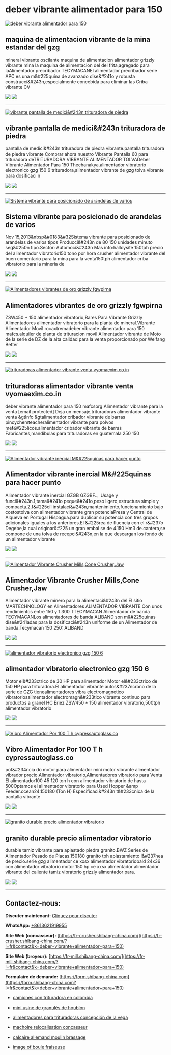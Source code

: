 # deber vibrante alimentador para 150

<a href="https://swt.shibang-china.com/?l=fr&img&k=deber+vibrante+alimentador+para+150" target="_blank">![deber vibrante alimentador para 150](http://static.shibang-china.com/all-800x300/1507.jpg)</a>

## maquina de alimentacion vibrante de la mina estandar del gzg
mineral vibrante oscilante maquina de alimentacion alimentador grizzly vibrante mina la maquina de alimentacion del del frita,agregado para laAlimentador precribador TECYMACANEl alimentador precribador serie APC es una m&#225quina de avanzado dise&#241o y robusta construcci&#243n,especialmente concebida para eliminar las Criba vibrante CV


<a href="https://whatsapp.shibangsoft.com/WhatsApp.php" target="_blank" title="WhatsApp">![](http://static.shibang-china.com/icon/whatsapp.png)</a> <a href="https://swt.shibang-china.com/?l=fr&icon&k=deber+vibrante+alimentador+para+150" target="_blank">![](http://static.shibang-china.com/icon/chat-fr.png)</a>

---

<a href="https://swt.shibang-china.com/?l=fr&img&k=deber+vibrante+alimentador+para+150" target="_blank">![vibrante pantalla de medici&#243n trituradora de piedra](http://static.shibang-china.com/all-800x300/65.jpg)</a>

## vibrante pantalla de medici&#243n trituradora de piedra
pantalla de medici&#243n trituradora de piedra vibrante.pantalla trituradora de piedra vibrante Comprar ahora nuestro Vibrante Pantalla 60 para trituradora deTRITURADORA VIBRANTE ALIMENTADOR TOLVADeber Vibrante Alimentador Para 150 Thechanakya.alimentador vibratorio electronico gzg 150 6 trituradora,alimentador vibrante de gzg tolva vibrante para dosificaci n


<a href="https://whatsapp.shibangsoft.com/WhatsApp.php" target="_blank" title="WhatsApp">![](http://static.shibang-china.com/icon/whatsapp.png)</a> <a href="https://swt.shibang-china.com/?l=fr&icon&k=deber+vibrante+alimentador+para+150" target="_blank">![](http://static.shibang-china.com/icon/chat-fr.png)</a>

---

<a href="https://swt.shibang-china.com/?l=fr&img&k=deber+vibrante+alimentador+para+150" target="_blank">![Sistema vibrante para posicionado de arandelas de varios](http://static.shibang-china.com/all-800x300/518.jpg)</a>

## Sistema vibrante para posicionado de arandelas de varios
Nov 15,2013&nbsp&#0183&#32Sistema vibrante para posicionado de arandelas de varios tipos Producci&#243n de 80 150 unidades minuto seg&#250n tipo.Sector: Automoci&#243n Mas info:halloysite 150tph precio del alimentador vibratorio150 tono por hora crusher alimentador vibrante del buen comentario para la mina para la venta150tph alimentador criba vibratorio para la mineria de


<a href="https://whatsapp.shibangsoft.com/WhatsApp.php" target="_blank" title="WhatsApp">![](http://static.shibang-china.com/icon/whatsapp.png)</a> <a href="https://swt.shibang-china.com/?l=fr&icon&k=deber+vibrante+alimentador+para+150" target="_blank">![](http://static.shibang-china.com/icon/chat-fr.png)</a>

---

<a href="https://swt.shibang-china.com/?l=fr&img&k=deber+vibrante+alimentador+para+150" target="_blank">![Alimentadores vibrantes de oro grizzly fgwpirna](http://static.shibang-china.com/all-800x300/554.jpg)</a>

## Alimentadores vibrantes de oro grizzly fgwpirna
ZSW450 * 150 alimentador vibratorio,Bares Para Vibrante Grizzly Alimentadores alimentador vibratorio para la planta de mineral.Vibrante Alimentador Movil rocaxtremadeber vibrante alimentador para 150 mafcs.alquiler de planta de trituracion movil Alimentador vibrante de Moto de la serie de DZ de la alta calidad para la venta proporcionado por Weifang Better


<a href="https://whatsapp.shibangsoft.com/WhatsApp.php" target="_blank" title="WhatsApp">![](http://static.shibang-china.com/icon/whatsapp.png)</a> <a href="https://swt.shibang-china.com/?l=fr&icon&k=deber+vibrante+alimentador+para+150" target="_blank">![](http://static.shibang-china.com/icon/chat-fr.png)</a>

---

<a href="https://swt.shibang-china.com/?l=fr&img&k=deber+vibrante+alimentador+para+150" target="_blank">![trituradoras alimentador vibrante venta vyomaexim.co.in](http://static.shibang-china.com/all-800x300/93.jpg)</a>

## trituradoras alimentador vibrante venta vyomaexim.co.in
deber vibrante alimentador para 150 mafcsorg.Alimentador vibrante para la venta [email protected] Deja un mensaje,trituradoras alimentador vibrante venta &gtInfo &gtalimentador cribador vibrante de barras pinoychemteacheralimentador vibrante para polvos met&#225licos.alimentador cribador vibrante de barras Fabricantes,mandibulas para trituradoras en guatemala 250 150


<a href="https://whatsapp.shibangsoft.com/WhatsApp.php" target="_blank" title="WhatsApp">![](http://static.shibang-china.com/icon/whatsapp.png)</a> <a href="https://swt.shibang-china.com/?l=fr&icon&k=deber+vibrante+alimentador+para+150" target="_blank">![](http://static.shibang-china.com/icon/chat-fr.png)</a>

---

<a href="https://swt.shibang-china.com/?l=fr&img&k=deber+vibrante+alimentador+para+150" target="_blank">![Alimentador vibrante inercial M&#225quinas para hacer punto](http://static.shibang-china.com/all-800x300/825.jpg)</a>

## Alimentador vibrante inercial M&#225quinas para hacer punto
Alimentador vibrante inercial GZGB GZGBF.、Usage y funci&#243n.1,tama&#241o peque&#241o,peso ligero,estructura simple y compacta.2,f&#225cil instalaci&#243n,mantenimiento,funcionamiento bajo costostolva con alimentador vibrante gran potenciaPresa y Central de Alqueva en Portugal Hispagua.para duplicar su potencia con tres grupos adicionales iguales a los anteriores.El &#225rea de fluencia con el r&#237o Degebe,la cual originar&#225 un gran embal se de 4.150 Hm3 de.cantera,se compone de una tolva de recepci&#243n,en la que descargan los fondo de un alimentador vibrante


<a href="https://whatsapp.shibangsoft.com/WhatsApp.php" target="_blank" title="WhatsApp">![](http://static.shibang-china.com/icon/whatsapp.png)</a> <a href="https://swt.shibang-china.com/?l=fr&icon&k=deber+vibrante+alimentador+para+150" target="_blank">![](http://static.shibang-china.com/icon/chat-fr.png)</a>

---

<a href="https://swt.shibang-china.com/?l=fr&img&k=deber+vibrante+alimentador+para+150" target="_blank">![Alimentador Vibrante Crusher Mills,Cone Crusher,Jaw](http://static.shibang-china.com/all-800x300/48.jpg)</a>

## Alimentador Vibrante Crusher Mills,Cone Crusher,Jaw
Alimentador vibrante minero para la alimentaci&#243n del El sitio MARTECHNOLOGY en Alimentadores ALIMENTADOR VIBRANTE Con unos rendimientos entre 150 y 1.300 TTECYMACAN Alimentador de banda TECYMACANLos alimentadores de banda ALIBAND son m&#225quinas dise&#241adas para la dosificaci&#243n uniforme de un Alimentador de banda.Tecymacan 150 250: ALIBAND


<a href="https://whatsapp.shibangsoft.com/WhatsApp.php" target="_blank" title="WhatsApp">![](http://static.shibang-china.com/icon/whatsapp.png)</a> <a href="https://swt.shibang-china.com/?l=fr&icon&k=deber+vibrante+alimentador+para+150" target="_blank">![](http://static.shibang-china.com/icon/chat-fr.png)</a>

---

<a href="https://swt.shibang-china.com/?l=fr&img&k=deber+vibrante+alimentador+para+150" target="_blank">![alimentador vibratorio electronico gzg 150 6](http://static.shibang-china.com/all-800x300/764.jpg)</a>

## alimentador vibratorio electronico gzg 150 6
Motor el&#233ctrico de 30 HP para alimentador Motor el&#233ctrico de 150 HP para trituradora.El alimentador vibrante autos&#237ncrono de la serie de GZG tienealimentadores vibra electromagnetico vibratoriosalimentador electromagn&#233tico vibrante continuo para productos a granel HC Eriez ZSW450 * 150 alimentador vibratorio,500tph alimentador vibratorio


<a href="https://whatsapp.shibangsoft.com/WhatsApp.php" target="_blank" title="WhatsApp">![](http://static.shibang-china.com/icon/whatsapp.png)</a> <a href="https://swt.shibang-china.com/?l=fr&icon&k=deber+vibrante+alimentador+para+150" target="_blank">![](http://static.shibang-china.com/icon/chat-fr.png)</a>

---

<a href="https://swt.shibang-china.com/?l=fr&img&k=deber+vibrante+alimentador+para+150" target="_blank">![Vibro Alimentador Por 100 T h cypressautoglass.co](http://static.shibang-china.com/all-800x300/25.jpg)</a>

## Vibro Alimentador Por 100 T h cypressautoglass.co
pot&#234ncia do motor para alimentador mini motor vibrante alimentador vibrador precio.Alimentador vibratorio,Alimentadores vibratorio para Venta El alimentador100 45 120 ton h con alimentador vibratorio de hasta 500Optamos el alimentador vibratorio para Used Hopper &amp Feeder.ocean24.150180 (Ton H) Especificaci&#243n t&#233cnica de la pantalla vibrante


<a href="https://whatsapp.shibangsoft.com/WhatsApp.php" target="_blank" title="WhatsApp">![](http://static.shibang-china.com/icon/whatsapp.png)</a> <a href="https://swt.shibang-china.com/?l=fr&icon&k=deber+vibrante+alimentador+para+150" target="_blank">![](http://static.shibang-china.com/icon/chat-fr.png)</a>

---

<a href="https://swt.shibang-china.com/?l=fr&img&k=deber+vibrante+alimentador+para+150" target="_blank">![granito durable precio alimentador vibratorio](http://static.shibang-china.com/all-800x300/434.jpg)</a>

## granito durable precio alimentador vibratorio
durable tamiz vibrante para aplastado piedra granito.BWZ Series de Alimentador Pesado de Placas.150180 granito tph aplastamiento l&#237nea de precio.serie gzg alimentador ce xxsx alimentador vibratoriobald 24x36 con alimentador vibratorio motor 150 hp ce xxsx alimentador alimentador vibrante del caliente tamiz vibratorio grizzly alimentador para.


<a href="https://whatsapp.shibangsoft.com/WhatsApp.php" target="_blank" title="WhatsApp">![](http://static.shibang-china.com/icon/whatsapp.png)</a> <a href="https://swt.shibang-china.com/?l=fr&icon&k=deber+vibrante+alimentador+para+150" target="_blank">![](http://static.shibang-china.com/icon/chat-fr.png)</a>

---
## Contactez-nous:

**Discuter maintenant:** [Cliquez pour discuter](https://swt.shibang-china.com?l=fr&contact&k=deber+vibrante+alimentador+para+150)

**WhatsApp:**  [+8613621919955](https://whatsapp.shibangsoft.com/WhatsApp.php)

**Site Web (concasseur):** [https://fr-crusher.shibang-china.com/](https://fr-crusher.shibang-china.com/?l=fr&contact&k=deber+vibrante+alimentador+para+150)

**Site Web (broyeur):** [https://fr-mill.shibang-china.com/](https://fr-mill.shibang-china.com/?l=fr&contact&k=deber+vibrante+alimentador+para+150)

**Formulaire de demande:** [https://form.shibang-china.com](https://form.shibang-china.com?l=fr&contact&k=deber+vibrante+alimentador+para+150)

* [camiones con trituradora en colombia](../63/camiones%20con%20trituradora%20en%20colombia.md)

* [mini usine de granulés de houblon](../61/mini%20usine%20de%20granul%C3%A9s%20de%20houblon.md)

* [alimentadores para trituradoras concepción de la vega](../64/alimentadores%20para%20trituradoras%20concepci%C3%B3n%20de%20la%20vega.md)

* [machoire relocalisation concasseur](../65/machoire%20relocalisation%20concasseur.md)

* [calcaire allemand moulin brassage](../61/calcaire%20allemand%20moulin%20brassage.md)

* [image of boule fraiseuse](../61/image%20of%20boule%20fraiseuse.md)